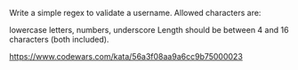 Write a simple regex to validate a username. Allowed characters are:

lowercase letters,
numbers,
underscore
Length should be between 4 and 16 characters (both included).



https://www.codewars.com/kata/56a3f08aa9a6cc9b75000023
